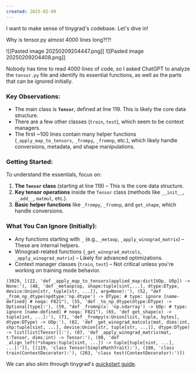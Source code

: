 ```yaml
---
created: 2025-02-09
---
```

I want to make sense of tinygrad's codebase. Let's dive in!

Why is tensor.py almost 4000 lines long?!?!

![[Pasted image 20250209204447.png]]
![[Pasted image 20250209204408.png]]

Nobody has time to read 4000 lines of code, so I asked ChatGPT to analyze the `tensor.py` file and identify its essential functions, as well as the parts that can be ignored initially.

### Key Observations:

- The main class is **`Tensor`**, defined at line 119. This is likely the core data structure.
- There are a few other classes (`train`, `test`), which seem to be context managers.
- The first ~100 lines contain many helper functions (`_apply_map_to_tensors`, `_frompy`, `_fromnp`, etc.), which likely handle conversions, metadata, and shape manipulations.

### Getting Started:

To understand the essentials, focus on:

1. **The `Tensor` class** (starting at line 119) – This is the core data structure.
2. **Key tensor operations** inside the `Tensor` class (methods like `__init__`, `__add__`, `matmul`, etc.).
3. **Basic helper functions** like `_frompy`, `_fromnp`, and `get_shape`, which handle conversions.

### What You Can Ignore (Initially):

- Any functions starting with `_` (e.g., `_metaop`, `_apply_winograd_matrix`) – These are internal helpers.
- Winograd-related functions (`_get_winograd_matcols`, `_apply_winograd_matrix`) – Likely for advanced optimizations.
- Context manager classes (`train`, `test`) – Not critical unless you're working on training mode behavior.

```shell
(3929, [(22, 'def _apply_map_to_tensors(applied_map:dict[UOp, UOp]) -> None:'), (48, 'def _metaop(op, shape:tuple[sint,...], dtype:DType, device:Union[str, tuple[str, ...]], arg=None):'), (52, "def _from_np_dtype(npdtype:'np.dtype') -> DType: # type: ignore [name-defined] # noqa: F821"), (55, 'def _to_np_dtype(dtype:DType) -> Optional[type]:'), (59, "def _fromnp(x: 'np.ndarray') -> UOp: # type: ignore [name-defined] # noqa: F821"), (65, 'def get_shape(x) -> tuple[int, ...]:'), (71, 'def _frompy(x:Union[list, tuple, bytes], dtype:DType) -> UOp:'), (82, 'def _get_winograd_matcols(mat, dims:int, shp:tuple[sint, ...], device:Union[str, tuple[str, ...]], dtype:DType) -> list[list[Tensor]]:'), (87, 'def _apply_winograd_matrix(mat, t:Tensor, dims:int) -> Tensor:'), (98, 'def _align_left(*shapes:tuple[sint, ...]) -> tuple[tuple[sint, ...], ...]:')], [(119, 'class Tensor(SimpleMathTrait):'), (198, 'class train(ContextDecorator):'), (203, 'class test(ContextDecorator):')])
```

We can also skim through tinygrad's [quickstart guide](https://docs.tinygrad.org/quickstart/).

